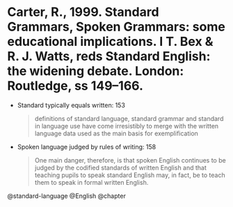# Carter, R., 1999. Standard Grammars, Spoken Grammars: some educational implications. I T. Bex & R. J. Watts, reds Standard English: the widening debate. London: Routledge, ss 149–166.

- Standard typically equals written:  153 
  > definitions of standard language, standard grammar and standard in language use have come irresistibly to merge with the written language data used as the main basis for exemplification

- Spoken language judged by rules of writing: 158

  > One main danger, therefore, is that spoken English continues to be judged by the codified standards of written English and that teaching pupils to speak standard English may, in fact, be to teach them to speak in formal written English.

@standard-language
@English
@chapter
